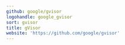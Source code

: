 ```yaml
---
github: google/gvisor
logohandle: google_gvisor
sort: gvisor
title: gVisor
website: 'https://github.com/google/gvisor'
---
```


